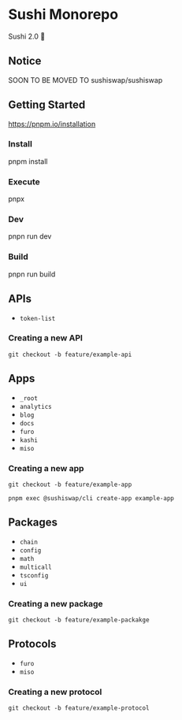 # Sushi Monorepo

Sushi 2.0 🍣

## Notice

SOON TO BE MOVED TO sushiswap/sushiswap

## Getting Started

https://pnpm.io/installation

### Install

pnpm install

### Execute

pnpx

### Dev

pnpn run dev

### Build

pnpn run build

## APIs

- `token-list`

### Creating a new API

`git checkout -b feature/example-api`

## Apps

- `_root`
- `analytics`
- `blog`
- `docs`
- `furo`
- `kashi`
- `miso`

### Creating a new app

`git checkout -b feature/example-app`

`pnpm exec @sushiswap/cli create-app example-app`

## Packages

- `chain`
- `config`
- `math`
- `multicall`
- `tsconfig`
- `ui`

### Creating a new package

`git checkout -b feature/example-packakge`

## Protocols

- `furo`
- `miso`

### Creating a new protocol

`git checkout -b feature/example-protocol`